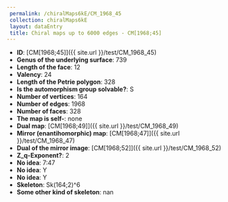 ```yaml
--- 
 permalink: /chiralMaps6kE/CM_1968_45 
 collection: chiralMaps6kE
 layout: dataEntry
 title: Chiral maps up to 6000 edges - CM[1968;45]
---
```


- **ID**: [CM[1968;45]]({{ site.url }}/test/CM_1968_45)
- **Genus of the underlying surface**: 739
- **Length of the face**: 12
- **Valency**: 24
- **Length of the Petrie polygon**: 328
- **Is the automorphism group solvable?**: S
- **Number of vertices**: 164
- **Number of edges**: 1968
- **Number of faces**: 328
- **The map is self-**: none
- **Dual map**: [CM[1968;49]]({{ site.url }}/test/CM_1968_49)
- **Mirror (enantihomorphic) map**: [CM[1968;47]]({{ site.url }}/test/CM_1968_47)
- **Dual of the mirror image**: [CM[1968;52]]({{ site.url }}/test/CM_1968_52)
- **Z_q-Exponent?**: 2
- **No idea**:  7:47
- **No idea**: Y
- **No idea**: Y
- **Skeleton**: Sk(164;2)^6
- **Some other kind of skeleton**: nan
